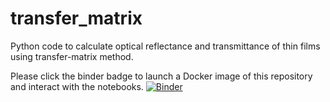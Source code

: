 # transfer_matrix
Python code to calculate optical reflectance and transmittance of thin films using transfer-matrix method.

Please click the binder badge to launch a Docker image of this repository and interact with the notebooks.
[![Binder](https://mybinder.org/badge_logo.svg)](https://mybinder.org/v2/gh/clumdee/transfer_matrix/master)

